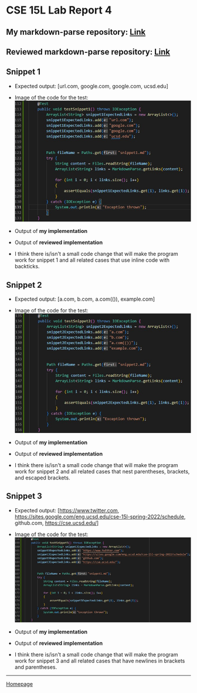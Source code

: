 # **CSE 15L Lab Report 4**

## My markdown-parse repository: [Link](https://github.com/bsalvania/markdown-parser)
## Reviewed markdown-parse repository: [Link](https://github.com/jina-leemon/markdown-parser)

## Snippet 1
* Expected output: [url.com, google.com, google.com, ucsd.edu]
* Image of the code for the test: ![Snippet 1](snippet1Test.jpg)
* Output of **my implementation**
* Output of **reviewed implementation**

* I think there is/isn't a small code change that will make the program work for snippet 1 and all related cases that use inline code with backticks.

## Snippet 2
* Expected output: [a.com, b.com, a.com(()), example.com]
* Image of the code for the test: ![Snippet 2](snippet2Test.jpg)
* Output of **my implementation**
* Output of **reviewed implementation**

* I think there is/isn't a small code change that will make the program work for snippet 2 and all related cases that nest parentheses, brackets, and escaped brackets.

## Snippet 3
* Expected output: [https://www.twitter.com, https://sites.google.com/eng.ucsd.edu/cse-15l-spring-2022/schedule, github.com, https://cse.ucsd.edu/]
* Image of the code for the test: ![Snippet 3](snippet3Test.jpg)
* Output of **my implementation**
* Output of **reviewed implementation**

* I think there is/isn't a small code change that will make the program work for snippet 3 and all related cases that have newlines in brackets and parentheses.


 ---
 [Homepage](https://bsalvania.github.io/cse-15l-lab-reports/index.html)